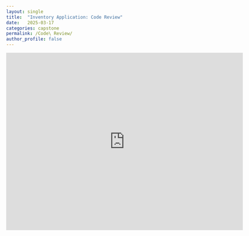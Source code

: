 ```yaml
---
layout: single
title:  "Inventory Application: Code Review"
date:   2025-03-17
categories: capstone
permalink: /Code\ Review/
author_profile: false
---
```


<div class="embed-container">
<iframe 
    src="https://1drv.ms/v/s!AkQ5hcKSstgUmlZKCual00M1XYV3?embed=1" 
    width="640" 
    height="480" 
    data-mobile-width="320" 
    data-mobile-height="240"
    frameborder="0" 
    scrolling="no" 
    allowfullscreen></iframe>
</div>
